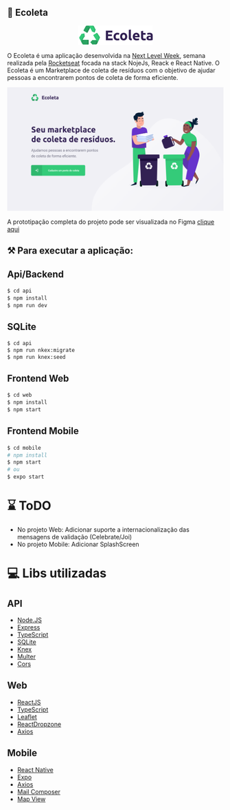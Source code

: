 ## :rocket: Ecoleta

<p align="center">
  <img src="ecoleta/logo.png">
</p>

O Ecoleta é uma aplicação desenvolvida na [Next Level Week](https://nextlevelweek.com/), semana realizada pela [Rocketseat](https://rocketseat.com.br/) focada na stack NojeJs, Reack e React Native. O Ecoleta é um Marketplace de coleta de resíduos com o objetivo de ajudar pessoas a encontrarem pontos de coleta de forma eficiente.

<p align="center">
  <img src="ecoleta/web.png">
</p>

A prototipação completa do projeto pode ser visualizada no Figma [clique aqui](https://www.figma.com/file/9TlOcj6l7D05fZhU12xWT3/Ecoleta-(Booster)?node-id=0%3A1)

## :hammer_and_pick: Para executar a aplicação: 

## Api/Backend
```bash
$ cd api
$ npm install
$ npm run dev
```
## SQLite
```
$ cd api
$ npm run nkex:migrate
$ npm run knex:seed
```
## Frontend Web
```bash
$ cd web
$ npm install
$ npm start
``` 

## Frontend Mobile
```bash
$ cd mobile
# npm install
$ npm start
# ou 
$ expo start
```
# :hourglass: ToDO
* No projeto Web: Adicionar suporte a internacionalização das mensagens de validação (Celebrate/Joi)
* No projeto Mobile: Adicionar SplashScreen

# :computer: Libs utilizadas

## API
* [Node.JS](https://nodejs.org/en/docs/)
* [Express](https://expressjs.com/)
* [TypeScript](https://www.typescriptlang.org/)
* [SQLite](https://www.sqlite.org/index.html)
* [Knex](http://knexjs.org/)
* [Multer](https://www.npmjs.com/package/multer)
* [Cors](https://github.com/expressjs/cors)

## Web
* [ReactJS](https://reactjs.org/)
* [TypeScript](https://www.typescriptlang.org/)
* [Leaflet](https://leafletjs.com/)
* [ReactDropzone](https://react-dropzone.js.org/)
* [Axios](https://github.com/axios/axios)

## Mobile
* [React Native](https://reactnative.dev/)
* [Expo](https://docs.expo.io/)
* [Axios](https://github.com/axios/axios)
* [Mail Composer](https://docs.expo.io/versions/latest/sdk/mail-composer/)
* [Map View](https://docs.expo.io/versions/latest/sdk/map-view/)
